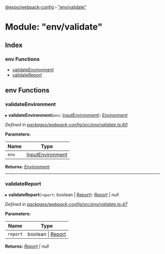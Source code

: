 [@expo/webpack-config](../README.md) › ["env/validate"](_env_validate_.md)

# Module: "env/validate"

## Index

### env Functions

* [validateEnvironment](_env_validate_.md#validateenvironment)
* [validateReport](_env_validate_.md#validatereport)

## env Functions

###  validateEnvironment

▸ **validateEnvironment**(`env`: [InputEnvironment](_types_.md#inputenvironment)): *[Environment](_types_.md#environment)*

*Defined in [packages/webpack-config/src/env/validate.ts:60](https://github.com/expo/expo-cli/blob/bafc13a2/packages/webpack-config/src/env/validate.ts#L60)*

**Parameters:**

Name | Type |
------ | ------ |
`env` | [InputEnvironment](_types_.md#inputenvironment) |

**Returns:** *[Environment](_types_.md#environment)*

___

###  validateReport

▸ **validateReport**(`report`: boolean | [Report](_types_.md#report)): *[Report](_types_.md#report) | null*

*Defined in [packages/webpack-config/src/env/validate.ts:47](https://github.com/expo/expo-cli/blob/bafc13a2/packages/webpack-config/src/env/validate.ts#L47)*

**Parameters:**

Name | Type |
------ | ------ |
`report` | boolean &#124; [Report](_types_.md#report) |

**Returns:** *[Report](_types_.md#report) | null*
